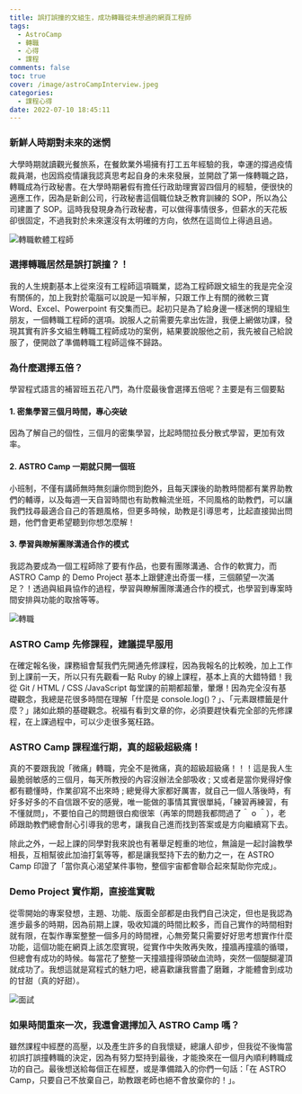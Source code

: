 ```yaml
---
title: 誤打誤撞的文組生，成功轉職從未想過的網頁工程師
tags:
  - AstroCamp
  - 轉職
  - 心得
  - 課程
comments: false
toc: true
cover: /image/astroCampInterview.jpeg
categories:
  - 課程心得
date: 2022-07-10 18:45:11
---
```


### 新鮮人時期對未來的迷惘

大學時期就讀觀光餐旅系，在餐飲業外場擁有打工五年經驗的我，幸運的撐過疫情裁員潮，也因爲疫情讓我認真思考起自身的未來發展，並開啟了第一條轉職之路，轉職成為行政秘書。在大學時期暑假有擔任行政助理實習四個月的經驗，便很快的適應工作，因為是新創公司，行政秘書這個職位缺乏教育訓練的 SOP，所以為公司建置了 SOP。這時我發現身為行政秘書，可以做得事情很多，但薪水的天花板卻很固定，不過我對於未來還沒有太明確的方向，依然在這崗位上得過且過。

![轉職軟體工程師](/image/astroCampDiscuss.jpeg)

### 選擇轉職居然是誤打誤撞？！

我的人生規劃基本上從來沒有工程師這項職業，認為工程師跟文組生的我是完全沒有關係的，加上我對於電腦可以說是一知半解，只跟工作上有關的微軟三寶 Word、Excel、Powerpoint 有交集而已。起初只是為了給身邊一樣迷惘的理組生朋友，一個轉職工程師的選項。說服人之前需要先拿出佐證，我便上網做功課，發現其實有許多文組生轉職工程師成功的案例，結果要說服他之前，我先被自己給說服了，便開啟了準備轉職工程師這條不歸路。

### 為什麼選擇五倍？

學習程式語言的補習班五花八門，為什麼最後會選擇五倍呢？主要是有三個要點

#### 1. 密集學習三個月時間，專心突破

因為了解自己的個性，三個月的密集學習，比起時間拉長分散式學習，更加有效率。

#### 2. ASTRO Camp 一期就只開一個班

小班制，不僅有講師無時無刻讓你問到飽外，且每天課後的助教時間都有業界助教們的輔導，以及每週一天自習時間也有助教輪流坐班，不同風格的助教們，可以讓我們找尋最適合自己的答題風格，但更多時候，助教是引導思考，比起直接拋出問題，他們會更希望聽到你想怎麼解！

#### 3. 學習與瞭解團隊溝通合作的模式

我認為要成為一個工程師除了要有作品，也要有團隊溝通、合作的軟實力，而 ASTRO Camp 的 Demo Project 基本上跟健達出奇蛋一樣，三個願望一次滿足？！透過與組員協作的過程，學習與瞭解團隊溝通合作的模式，也學習到專案時間安排與功能的取捨等等。

![轉職](/image/astroCampQuiz.jpeg)

### ASTRO Camp 先修課程，建議提早服用

在確定報名後，課務組會幫我們先開通先修課程，因為我報名的比較晚，加上工作到上課前一天，所以只有先觀看一點 Ruby 的線上課程，基本上真的大錯特錯！我從 Git / HTML / CSS /JavaScript 每堂課的前期都超暈，暈爆！因為完全沒有基礎觀念，我總是花很多時間在理解「什麼是 console.log()？」、「元素跟標籤是什麼？」諸如此類的基礎觀念。祝福有看到文章的你，必須要趕快看完全部的先修課程，在上課過程中，可以少走很多冤枉路。

### ASTRO Camp 課程進行期，真的超級超級痛！

真的不要跟我說「微痛」轉職，完全不是微痛，真的超級超級痛！！！這是我人生最脆弱敏感的三個月，每天所教授的內容沒辦法全部吸收 ; 又或者是當你覺得好像都有聽懂時，作業卻寫不出來時 ; 總覺得大家都好厲害，就自己一個人落後時，有好多好多的不自信跟不安的感覺，唯一能做的事情其實很單純，「練習再練習，有不懂就問」，不要怕自己的問題很白痴很笨（再笨的問題我都問過了＾ o ＾），老師跟助教們總會耐心引導我的思考，讓我自己進而找到答案或是方向繼續寫下去。

除此之外，一起上課的同學對我來說也有著舉足輕重的地位，無論是一起討論教學相長，互相幫彼此加油打氣等等，都是讓我堅持下去的動力之一，在 ASTRO Camp 印證了「當你真心渴望某件事物，整個宇宙都會聯合起來幫助你完成」。

### Demo Project 實作期，直接進實戰

從零開始的專案發想，主題、功能、版面全部都是由我們自己決定，但也是我認為進步最多的時期，因為前期上課，吸收知識的時間比較多，而自己實作的時間相對就有限，在製作專案整整一個多月的時間裡，心無旁騖只需要好好思考想實作什麼功能，這個功能在網頁上該怎麼實現，從實作中失敗再失敗，撞牆再撞牆的循環，但總會有成功的時候。每當花了整整一天撞牆撞得頭破血流時，突然一個醍醐灌頂就成功了。我想這就是寫程式的魅力吧，總喜歡讓我嘗盡了磨難，才能體會到成功的甘甜（真的好甜）。

![面試](/image/astroCampInterview.jpeg)

### 如果時間重來一次，我還會選擇加入 ASTRO Camp 嗎？

雖然課程中經歷的高壓，以及產生許多的自我懷疑，總讓人卻步，但我從不後悔當初誤打誤撞轉職的決定，因為有努力堅持到最後，才能換來在一個月內順利轉職成功的自己。最後想送給每個正在經歷，或是準備踏入的你們一句話：「在 ASTRO Camp，只要自己不放棄自己，助教跟老師也絕不會放棄你的！」。
